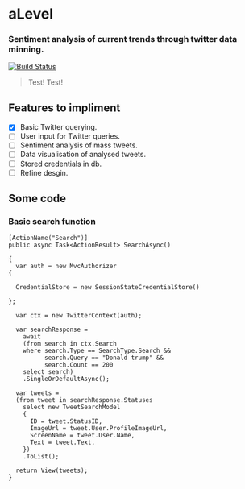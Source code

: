 # aLevel

### Sentiment analysis of current trends through twitter data minning.

[![Build Status](https://travis-ci.org/MrHarrisonBarker/aLevel.svg?branch=master)](https://travis-ci.org/MrHarrisonBarker/aLevel)


> Test!
> Test!


## Features to impliment

- [x] Basic Twitter querying.
- [ ] User input for Twitter queries.
- [ ] Sentiment analysis of mass tweets.
- [ ] Data visualisation of analysed tweets.
- [ ] Stored credentials in db.
- [ ] Refine desgin.

## Some code

### Basic search function
```
[ActionName("Search")]
public async Task<ActionResult> SearchAsync()

{
  var auth = new MvcAuthorizer
{

  CredentialStore = new SessionStateCredentialStore()
  
};

  var ctx = new TwitterContext(auth);

  var searchResponse =
    await
    (from search in ctx.Search
    where search.Type == SearchType.Search &&
          search.Query == "Donald trump" &&
          search.Count == 200
    select search)
    .SingleOrDefaultAsync();

  var tweets =
  (from tweet in searchResponse.Statuses
    select new TweetSearchModel
    {
      ID = tweet.StatusID,
      ImageUrl = tweet.User.ProfileImageUrl,
      ScreenName = tweet.User.Name,
      Text = tweet.Text,
    })
    .ToList();

  return View(tweets);
}
```
